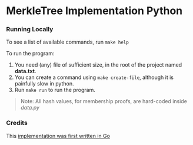 # MerkleTree Implementation Python

### Running Locally

To see a list of available commands, run `make help`

To run the program:

1. You need (any) file of sufficient size, in the root of the project named **data.txt**.
2. You can create a command using `make create-file`, although it is painfully slow in python.
3. Run `make run` to run the program.

> Note: All hash values, for membership proofs, are hard-coded inside _data.py_

### Credits

This [implementation was first written in Go](https://github.com/Ehab-24/merkle-tree-implementation)
